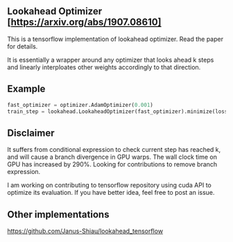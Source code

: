 ## Lookahead Optimizer [https://arxiv.org/abs/1907.08610]

This is a tensorflow implementation of lookahead optimizer. Read the paper for
details.

It is essentially a wrapper around any optimizer that looks ahead k steps and
linearly interploates other weights accordingly to that direction.

## Example

```python
fast_optimizer = optimizer.AdamOptimizer(0.001)
train_step = lookahead.LookaheadOptimizer(fast_optimizer).minimize(loss)

```

## Disclaimer

It suffers from conditional expression to check current step has reached k, and will cause a branch divergence in GPU warps. The wall clock time on GPU has increased by 290%. Looking for contributions to remove branch expression.

I am working on contributing to tensorflow repository using cuda API to optimize its evaluation. If you have better idea, feel free to post an issue.

## Other implementations

https://github.com/Janus-Shiau/lookahead_tensorflow
